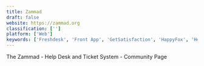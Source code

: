 ```yaml
---
title: Zammad
draft: false 
website: https://zammad.org
classification: ['']
platform: ['Web']
keywords: ['Freshdesk', 'Front App', 'GetSatisfaction', 'HappyFox', 'HelpCrunch', 'HelpScout', 'Intercom', 'JitBit Helpdesk', 'JivoChat', 'Kayako', 'LiveAgent', 'OpenSupports', 'Request Tracker', 'Trengo', 'UseResponse', 'UserEcho', 'UserVoice', 'osTicket', 'tawk.to']
---
```

The Zammad - Help Desk and Ticket System - Community Page